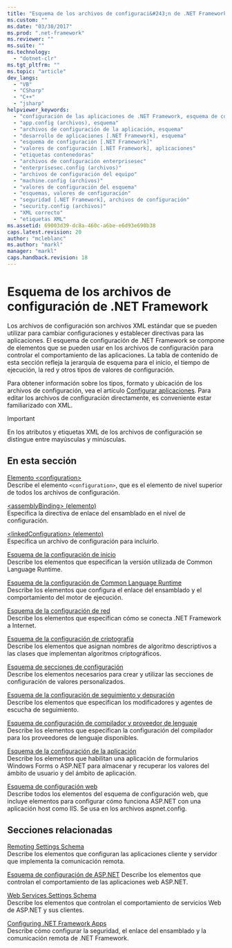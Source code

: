 ```yaml
---
title: "Esquema de los archivos de configuraci&#243;n de .NET Framework | Microsoft Docs"
ms.custom: ""
ms.date: "03/30/2017"
ms.prod: ".net-framework"
ms.reviewer: ""
ms.suite: ""
ms.technology: 
  - "dotnet-clr"
ms.tgt_pltfrm: ""
ms.topic: "article"
dev_langs: 
  - "VB"
  - "CSharp"
  - "C++"
  - "jsharp"
helpviewer_keywords: 
  - "configuración de las aplicaciones de .NET Framework, esquema de configuración"
  - "app.config (archivos), esquema"
  - "archivos de configuración de la aplicación, esquema"
  - "desarrollo de aplicaciones [.NET Framework], esquema"
  - "esquema de configuración [.NET Framework]"
  - "valores de configuración [.NET Framework], aplicaciones"
  - "etiquetas contenedoras"
  - "archivos de configuración enterprisesec"
  - "enterprisesec.config (archivos)"
  - "archivos de configuración del equipo"
  - "machine.config (archivos)"
  - "valores de configuración del esquema"
  - "esquemas, valores de configuración"
  - "seguridad [.NET Framework], archivos de configuración"
  - "security.config (archivos)"
  - "XML correcto"
  - "etiquetas XML"
ms.assetid: 69003d39-dc8a-460c-a6be-e6d93e690b38
caps.latest.revision: 20
author: "mcleblanc"
ms.author: "markl"
manager: "markl"
caps.handback.revision: 18
---
```

# Esquema de los archivos de configuraci&#243;n de .NET Framework
Los archivos de configuración son archivos XML estándar que se pueden utilizar para cambiar configuraciones y establecer directivas para las aplicaciones.  El esquema de configuración de .NET Framework se compone de elementos que se pueden usar en los archivos de configuración para controlar el comportamiento de las aplicaciones.  La tabla de contenido de esta sección refleja la jerarquía de esquema para el inicio, el tiempo de ejecución, la red y otros tipos de valores de configuración.  
  
 Para obtener información sobre los tipos, formato y ubicación de los archivos de configuración, vea el artículo [Configurar aplicaciones](../../../../docs/framework/configure-apps/index.md).  Para editar los archivos de configuración directamente, es conveniente estar familiarizado con XML.  
  
> [!IMPORTANT]
>  En los atributos y etiquetas XML de los archivos de configuración se distingue entre mayúsculas y minúsculas.  
  
## En esta sección  
 [Elemento \<configuration\>](../../../../docs/framework/configure-apps/file-schema/configuration-element.md)  
 Describe el elemento `<configuration>`, que es el elemento de nivel superior de todos los archivos de configuración.  
  
 [\<assemblyBinding\> \(elemento\)](../../../../docs/framework/configure-apps/file-schema/assemblybinding-element-for-configuration.md)  
 Especifica la directiva de enlace del ensamblado en el nivel de configuración.  
  
 [\<linkedConfiguration\> \(elemento\)](../../../../docs/framework/configure-apps/file-schema/linkedconfiguration-element.md)  
 Especifica un archivo de configuración para incluirlo.  
  
 [Esquema de la configuración de inicio](../../../../docs/framework/configure-apps/file-schema/startup/index.md)  
 Describe los elementos que especifican la versión utilizada de Common Language Runtime.  
  
 [Esquema de la configuración de Common Language Runtime](../../../../docs/framework/configure-apps/file-schema/runtime/index.md)  
 Describe los elementos que configura el enlace del ensamblado y el comportamiento del motor de ejecución.  
  
 [Esquema de la configuración de red](../../../../docs/framework/configure-apps/file-schema/network/index.md)  
 Describe los elementos que especifican cómo se conecta .NET Framework a Internet.  
  
 [Esquema de la configuración de criptografía](../../../../docs/framework/configure-apps/file-schema/cryptography/index.md)  
 Describe los elementos que asignan nombres de algoritmo descriptivos a las clases que implementan algoritmos criptográficos.  
  
 [Esquema de secciones de configuración](../../../../docs/framework/configure-apps/file-schema/configuration-sections-schema.md)  
 Describe los elementos necesarios para crear y utilizar las secciones de configuración de valores personalizados.  
  
 [Esquema de la configuración de seguimiento y depuración](../../../../docs/framework/configure-apps/file-schema/trace-debug/index.md)  
 Describe los elementos que especifican los modificadores y agentes de escucha de seguimiento.  
  
 [Esquema de configuración de compilador y proveedor de lenguaje](../../../../docs/framework/configure-apps/file-schema/compiler/index.md)  
 Describe los elementos que especifican la configuración del compilador para los proveedores de lenguaje disponibles.  
  
 [Esquema de la configuración de la aplicación](../../../../docs/framework/configure-apps/file-schema/application-settings-schema.md)  
 Describe los elementos que habilitan una aplicación de formularios Windows Forms o ASP.NET para almacenar y recuperar los valores del ámbito de usuario y del ámbito de aplicación.  
  
 [Esquema de configuración web](../../../../docs/framework/configure-apps/file-schema/web/index.md)  
 Describe todos los elementos del esquema de configuración web, que incluye elementos para configurar cómo funciona ASP.NET con una aplicación host como IIS.  Se usa en los archivos aspnet.config.  
  
## Secciones relacionadas  
 [Remoting Settings Schema](http://msdn.microsoft.com/es-es/dc2d1e62-9af7-4ca1-99fd-98b93bb4db9e)  
 Describe los elementos que configuran las aplicaciones cliente y servidor que implementa la comunicación remota.  
  
 [Esquema de configuración de ASP.NET](http://msdn.microsoft.com/library/b5ysx397\(v=vs.100\).aspx)  
 Describe los elementos que controlan el comportamiento de las aplicaciones web ASP.NET.  
  
 [Web Services Settings Schema](http://msdn.microsoft.com/es-es/f84d6d55-1add-4eb7-ae46-33df5833ea2e)  
 Describe los elementos que controlan el comportamiento de servicios Web de ASP.NET y sus clientes.  
  
 [Configuring .NET Framework Apps](http://msdn.microsoft.com/es-es/d789b592-fcb5-4e3d-8ac9-e0299adaaa42)  
 Describe cómo configurar la seguridad, el enlace del ensamblado y la comunicación remota de .NET Framework.